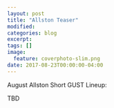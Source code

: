 ```yaml
---
layout: post
title: "Allston Teaser"
modified:
categories: blog
excerpt:
tags: []
image:
  feature: coverphoto-slim.png
date: 2017-08-23T00:00:00-04:00
---
```


August Allston Short GUST Lineup: 

TBD
